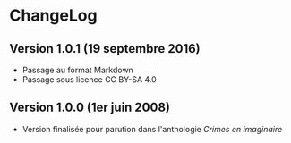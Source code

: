 ChangeLog 
=========

Version 1.0.1 (19 septembre 2016) 
---------------------------------
* Passage au format Markdown
* Passage sous licence CC BY-SA 4.0

Version 1.0.0 (1er juin 2008) 
-----------------------------
* Version finalisée pour parution dans l'anthologie *Crimes en imaginaire*
